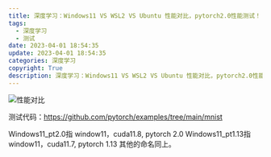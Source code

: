 ```yaml
---
title: 深度学习：Windows11 VS WSL2 VS Ubuntu 性能对比，pytorch2.0性能测试！
tags:
  - 深度学习
  - 测试
date: 2023-04-01 18:54:35
update: 2023-04-01 18:54:35
categories: 深度学习
copyright: True
description: 深度学习：Windows11 VS WSL2 VS Ubuntu 性能对比，pytorch2.0性能测试！
---
```


![性能对比](https://s2.loli.net/2023/04/01/1JmriBjDFceTC4s.png "Windows11 VS WSL2 VS Ubuntu 性能对比")

测试代码：https://github.com/pytorch/examples/tree/main/mnist

Windows11_pt2.0指 window11，cuda11.8, pytorch 2.0
Windows11_pt1.13指 window11，cuda11.7, pytorch 1.13
其他的命名同上。
